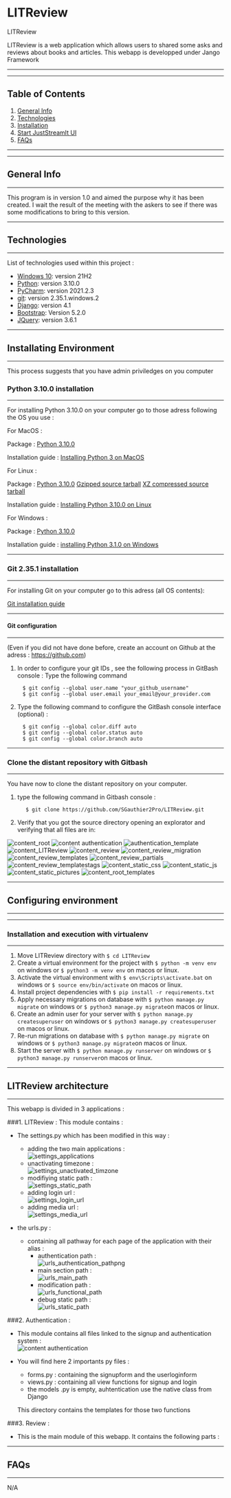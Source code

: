 # LITReview
LITReview

LITReview is a web application which allows users to shared some asks and reviews about books and articles.
This webapp is developped under Jango Framework 
***
***
## Table of Contents
1. [General Info](#general-info)
2. [Technologies](#technologies)
3. [Installation](#installation)
4. [Start JustStreamIt UI](#Start-JustStreamIt-UI)
5. [FAQs](#faqs)
***
***
## General Info
***
This program is in version 1.0 and aimed the purpose why it has been created.
I wait the result of the meeting with the askers to see if there was some modifications to bring to this version.

***
## Technologies
***
List of technologies used within this project : 
* [Windows 10](https://www.microsoft.com/fr-fr/software-download/windows10): version 21H2
* [Python](https://www.python.org/downloads/release/python-3100/):  version 3.10.0
* [PyCharm](https://www.jetbrains.com/fr-fr/pycharm/): version 2021.2.3
* [git](https://git-scm.com/download/win): version 2.35.1.windows.2
* [Django](https://www.djangoproject.com/): version 4.1
* [Bootstrap](https://getbootstrap.com/): Version 5.2.0
* [JQuery](https://jquery.com/): version 3.6.1

***
## Installating Environment
***
This process suggests that you have admin priviledges on you computer
### Python 3.10.0 installation
***
For installing Python 3.10.0 on your computer go to those adress following the OS you use :

For MacOS :

  Package :
    [Python 3.10.0](https://www.python.org/ftp/python/3.10.0/python-3.10.0post2-macos11.pkg)
    
  Installation guide :
    [Installing Python 3 on MacOS](https://docs.python-guide.org/starting/install3/osx/)

For Linux :

  Package :
    [Python 3.10.0](https://www.python.org/downloads/release/python-3100/)
    [Gzipped source tarball](https://www.python.org/ftp/python/3.10.0/Python-3.10.0.tgz)
    [XZ compressed source tarball](https://www.python.org/ftp/python/3.10.0/Python-3.10.0.tar.xz)
    
 Installation guide :
    [Installing Python 3.10.0 on Linux](https://docs.python-guide.org/starting/install3/linux/)

For Windows :

  Package : 
    [Python 3.10.0](https://www.python.org/ftp/python/3.10.0/python-3.10.0-amd64.exe)
    
  Installation guide :
    [installing Python 3.1.0 on Windows](https://docs.python.org/fr/3/using/windows.html)

***
### Git 2.35.1 installation
***
For installing Git on your computer go to this adress (all OS contents):

[Git installation guide](https://git-scm.com/book/en/v2/Getting-Started-Installing-Git)

***
#### Git configuration 
***
(Even if you did not have done before, create an account on Github at the adress : https://github.com)

1. In order to configure your git IDs , see the following process in GitBash console :
   Type the following command
  
  ``` 
       $ git config --global user.name "your_github_username"
       $ git config --global user.email your_email@your_provider.com
  ```
2. Type the following command to configure the GitBash console interface (optional) :
  
  ```
       $ git config --global color.diff auto
       $ git config --global color.status auto 
       $ git config --global color.branch auto
  ```
***
### Clone the distant repository with Gitbash
***
You have now to clone the distant repository on your computer.
1. type the following command in Gitbash console :
  
  ```
        $ git clone https://github.com/SGauthier2Pro/LITReview.git
  ```
2. Verify that you got the source directory opening an explorator and verifying that all files are in:

![content_root](https://user-images.githubusercontent.com/99419487/189898295-e63ac66d-5160-4c3a-8585-ccc4cf853f6a.png)
![content authentication](https://user-images.githubusercontent.com/99419487/189898305-7d7d868d-6ad4-4726-af5d-f911a6fff690.png)
![authentication_template](https://user-images.githubusercontent.com/99419487/190015807-a1d01872-2e3f-4a0a-a95a-dad35fe754e8.png)
![content_LITReview](https://user-images.githubusercontent.com/99419487/189898335-bcad09a7-418a-4b89-ac68-9af9b005ef3e.png)
![content_review](https://user-images.githubusercontent.com/99419487/189898349-55c10aa0-9181-4227-98c2-be9db20e0b89.png)
![content_review_migration](https://user-images.githubusercontent.com/99419487/189898363-39b3bf55-4233-4cc0-8357-cb8099506aa8.png)
![content_review_templates](https://user-images.githubusercontent.com/99419487/189898378-9d2c7dbb-9eec-4541-bab1-7b528e6f18c9.png)
![content_review_partials](https://user-images.githubusercontent.com/99419487/189898391-efcf18c1-9fa5-4c50-a459-a5214a9bab1c.png)
![content_review_templatestags](https://user-images.githubusercontent.com/99419487/189898410-20b27be0-db2b-44ec-ae7b-e3d370985183.png)
![content_static_css](https://user-images.githubusercontent.com/99419487/189898418-34b6593d-45c0-4471-b443-99c19ed8682c.png)
![content_static_js](https://user-images.githubusercontent.com/99419487/189898430-8b00e5d9-9c2a-4611-a6b2-c8e5bc3d3faf.png)
![content_static_pictures](https://user-images.githubusercontent.com/99419487/189898445-10a4b156-fd4a-4c89-a2c6-568e6f0d6965.png)
![content_root_templates](https://user-images.githubusercontent.com/99419487/189898454-851706ff-ceca-4865-a75b-bbf64ff25d5b.png)


***
## Configuring environment
***
***
### Installation and execution with virtualenv
***
1. Move LITReview directory with ```$ cd LITReview```
2. Create a virtual environment for the project with ```$ python -m venv env``` on windows or ```$ python3 -m venv env``` on macos or linux.
3. Activate the virtual environment with ```$ env\Scripts\activate.bat``` on windows or ```$ source env/bin/activate``` on macos or linux.
4. Install project dependencies with ```$ pip install -r requirements.txt```
5. Apply necessary migrations on database with ```$ python manage.py migrate``` on windows or ```$ python3 manage.py migrate```on macos or linux.
6. Create an admin user for your server with ```$ python manage.py createsuperuser``` on windows or ```$ python3 manage.py createsuperuser``` on macos or linux.
7. Re-run migrations on database with ```$ python manage.py migrate``` on windows or ```$ python3 manage.py migrate```on macos or linux.
8. Start the server with ```$ python manage.py runserver``` on windows or ```$ python3 manage.py runserver```on macos or linux.
 
***
## LITReview architecture
***
This webapp is divided in 3 applications :

###1. LITReview : 
This module contains : 
   - The settings.py which has been modified in this way :
   
     - adding the two main applications :  
     ![settings_applications](https://user-images.githubusercontent.com/99419487/190012034-eea43c07-3953-4b9e-8705-a0e8b76737ef.png)
     - unactivating timezone :  
     ![settings_unactivated_timzone](https://user-images.githubusercontent.com/99419487/190012271-6966cfca-cee9-4b30-903e-5293490b5951.png)
     - modifiying static path :  
     ![settings_static_path](https://user-images.githubusercontent.com/99419487/190013238-90d7b8d4-e61f-45a5-b0af-d6bfe3a1ef9b.png)
     - adding login url :  
     ![settings_login_url](https://user-images.githubusercontent.com/99419487/190013802-ea02fc18-ed47-481e-ac94-58809ff852f7.png)
     - adding media url :  
     ![settings_media_url](https://user-images.githubusercontent.com/99419487/190013812-3539b274-7e87-484b-bad9-03ac9b33d373.png)
      
- the urls.py :
  - containing all pathway for each page of the application with their alias :
    - authentication path :  
    ![urls_authentication_pathpng](https://user-images.githubusercontent.com/99419487/190018220-21725cf4-ef95-43d5-80fc-8ab5ddce8dbd.png)
    - main section path :  
    ![urls_main_path](https://user-images.githubusercontent.com/99419487/190018233-5a1c1e64-f0b4-494c-bb9d-ab6cba7b1625.png)
    - modification path :  
    ![urls_functional_path](https://user-images.githubusercontent.com/99419487/190018245-c0a8ff5e-28c8-4be1-ac36-f8f74737248c.png)
    - debug static path :  
    ![urls_static_path](https://user-images.githubusercontent.com/99419487/190018254-4879fae1-0f15-4a9d-89d4-c7d471b8ca00.png)
    
###2. Authentication :
- This module contains all files linked to the signup and authentication system :  
  ![content authentication](https://user-images.githubusercontent.com/99419487/189898305-7d7d868d-6ad4-4726-af5d-f911a6fff690.png)
  
- You will find here 2 importants py files :
    - forms.py : containing the signupform and the userloginform
    - views.py : containing all view functions for signup and login
    - the models .py is empty, auhtentication use the native class from Django

  This directory contains the templates for those two functions

###3. Review :  
- This is the main module of this webapp. It contains the following parts :
  
***
## FAQs
***

N/A
